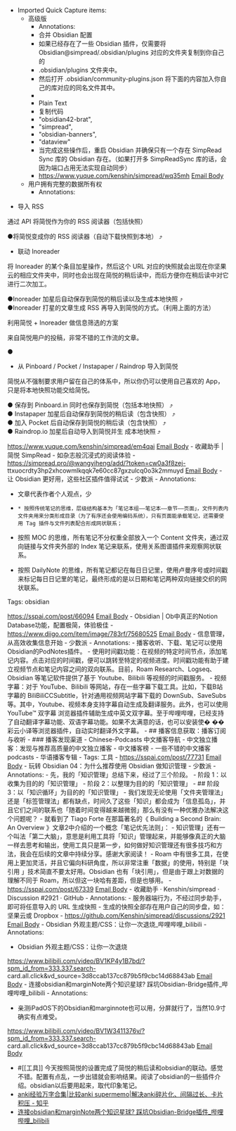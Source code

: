 - Imported Quick Capture items:
    - 高级版
        - Annotations:
        - 合并 Obsidian 配置  
        - 如果已经存在了一些 Obsidian 插件，仅需要将 Obsidian@simpread/.obsidian/plugins 对应的文件夹复制到你自己的
        - .obsidian/plugins 文件夹中。  
        - 然后打开 .obsidian/community-plugins.json 将下面的内容加入你自己的库对应的同名文件其中。  
        - ​
        - Plain Text
        - 复制代码
        - "obsidian42-brat",
        - "simpread",
        - "obsidian-banners",
        - "dataview"
        - 当完成这些操作后，重启 Obsidian 并确保只有一个存在 SimpRead Sync 库的 Obsidian 存在。（如果打开多 SimpReadSync 库的话，会因为端口占用无法实现自动同步）
        - https://www.yuque.com/kenshin/simpread/wq35mh [Email Body](https://files.todoist.com/l3ZmE8Y69GOqTVmR1c0VA0VvX4F_zPRDuYANisRI8htMKxj06k6nMpob5q0U_GLy/by/21878347/as/file.html)
    - 用户拥有完整的数据所有权
        - Annotations:

* 导入 RSS  

通过 API 将简悦作为你的 RSS 阅读器（包括快照）  

●将简悦变成你的 RSS 阅读器（自动下载快照到本地） ⤴️  


* 联动 Inoreader  

将 Inoreader 的某个条目加星操作，然后这个 URL
对应的快照就会出现在你坚果云的相应文件夹中，同时也会出现在简悦的稍后读中，而后方便你在稍后读中对它进行二次加工。  

●Inoreader 加星后自动保存到简悦的稍后读以及生成本地快照 ⤴️  
●Inoreader 打星的文章生成 RSS 再导入到简悦的方式。（利用上面的方法）  


利用简悦 + Inoreader 做信息筛选的方案  

来自简悦用户的投稿，非常不错的工作流的文章。  

●

* 从 Pinboard / Pocket / Instapaper / Raindrop 导入到简悦  

简悦从不强制要求用户留在自己的体系中，所以你仍可以使用自己喜欢的 App，只是将本地快照功能交给简悦。  

● 保存到 Pinboard.in 同时也保存到简悦（包括本地快照） ⤴️  
● Instapaper 加星后自动保存到简悦的稍后读（包含快照） ⤴️  
● 加入 Pocket 后自动保存到简悦的稍后读（包含快照） ⤴️  
● Raindrop.io 加星后自动导入到简悦并生 成本地快照 ⤴️  




https://www.yuque.com/kenshin/simpread/em4qai [Email Body](https://files.todoist.com/lU58_FfUY6gJGUmFgk7_3CihrZT86OrM5EgTLJraMLEKFjklKG5s6M7f8JJ9u1VZ/by/21878347/as/file.html)
    - 收藏助手 | 简悦 SimpRead - 如杂志般沉浸式的阅读体验
        - https://simpread.pro/@wangyiheng/add/?token=cw0a3f8zej-
ttxuocrdty3hp2xhcowmlkqqk7e60cc87gxzulcq0o3k2mmuyd [Email Body](https://files.todoist.com/DeoFjuMBJH35w2yMtgt9VipubuJoxHt8EU5NSoYRwdF2EkdcH99GB75TgxVduC9s/by/21878347/as/file.html)
    - 让 Obsidian 更好用，这些社区插件值得试试 - 少数派
        - Annotations:

* 文章代表作者个人观点，少

*     * 按照传统笔记的思维，层级结构基本为「笔记本组——笔记本——章节——页面」，文件列表内文件夹用来分类形成目录（为了有序还会使用编码系统），只有页面能承载笔记，还需要使用 Tag 插件与文件列表配合形成网状联系；
* 按照 MOC 的思维，所有笔记不分权重全部放入一个 Content 文件夹，通过双向链接与文件夹外部的 Index 笔记来联系，使用关系图谱插件来观察网状联系。
* 按照 DailyNote 的思维，所有笔记都记在每日日记里，使用卢曼序号或时间戳来标记每日日记里的笔记，最终形成的是以日期和笔记两种双向链接交织的网状联系。

Tags: obsidian



https://sspai.com/post/66094 [Email Body](https://files.todoist.com/uPMIXwB3JKNdup5wI3Ug1oo0jCRejgN7t7sywzg77lRagaKxWiT3dueAwBLeiJIU/by/21878347/as/file.html)
    - Obsidian | Ob中真正的Notion Database功能，配置极简，体验极佳
        - https://www.diigo.com/item/image/783rf/75680525 [Email Body](https://files.todoist.com/KHERd-5i_bJNmLzpOzlQ2JJSKAYx2bYTUot1-0qIFlm1aRUxvNGNMs-LP78oBXqQ/by/21878347/as/file.html)
    - 信息管理，从高效收集信息开始 - 少数派
        - Annotations:
        - 播客收听、下载、笔记可以使用Obsidian的PodNotes插件。
        - 使用时间戳功能：在视频的特定时间节点，添加笔记内容。点击对应的时间戳，便可以跳转至特定的视频进度。时间戳功能有助于建立视频节点和笔记内容之间的双向联系。目前，Roam Research、Logseq、Obsidian 等笔记软件提供了基于 Youtube、Bilibili 等视频的时间戳服务。
        - 视频字幕：对于 YouTube、Bilibili 等网站，存在一些字幕下载工具。比如，下载B站字幕的 BiliBiliCCSubtitle，针对通用视频网站字幕下载的 DownSub、SaveSubs 等。其中，Youtube、视频本身支持字幕自动生成及翻译服务。此外，也可以使用 YouTube™ 双字幕 浏览器插件辅助生成中英文双字幕。至于哔哩哔哩，已经支持了自动翻译字幕功能、双语字幕功能。如果不太满意的话，也可以安装使� ��彩云小译等浏览器插件，自动实时翻译外文字幕。
        - ## 播客信息获取：播客订阅与收听
        - ### 播客发现渠道
        - Chinese-Podcasts 中文播客导航
        - 中文独立播客：发现与推荐高质量的中文独立播客
        - 中文播客榜
        - 一些不错的中文播客 podcasts
        - 华语播客专辑
        - Tags: 工具
        - https://sspai.com/post/77731 [Email Body](https://files.todoist.com/rI28hIRU8sYXKIxjqugusbXnY254kdH0TWrWkS-xETfbncuIWT5LJNMedIGPXHCC/by/21878347/as/file.html)
    - 玩转 Obsidian 04：为什么推荐使用 Obsidian 做知识管理 - 少数派
        - Annotations:
        - 先，我的「知识管理」总结下来，经过了三个阶段。
        - 阶段 1：以收集为目的的「知识管理」
        - 阶段 2：以整理为目的的「知识管理」
        - ## 阶段3：以「知识循环」为目的的「知识管理」
        - 我们发现无论使用「文件夹管理法」还是「标签管理法」都有缺点，时间久了这些「知识」都会成为「信息孤岛」，并且它们之间的联系也「随着时间变得越来越微弱」那么有没有一种优雅办法解决这个问题呢？
        - 就看到了 Tiago Forte 在那篇著名的《 Building a Second Brain: An Overview 》文章2中介绍的一个概念「笔记优先法则」：
        - 知识管理」还有一个叫法「第二大脑」，意思是利用工具将「知识」管理起来，并能够像真正的大脑一样去思考和输出，使用工具只是第一步，如何做好知识管理还有很多技巧和方法，我会在后续的文章中持续分享。感谢大家阅读！
        - Roam 中有很多工具，在使用上更加灵活，并且它偏向科研角度，所以非常注重「数据」的使用，特别是「块引用 」技术简直不要太好用。Obsidian 也有「块引用」，但是由于跟上对数据的理解不同于 Roam，所以但这一块哈有差距，但是也够用。
        - https://sspai.com/post/67339 [Email Body](https://files.todoist.com/jxbBO8y0vRTyaqjhP8ijD37ijk_TK4q1ugXs8l-fgxMaNmYFDB6SKV-4P_CBv0Nu/by/21878347/as/file.html)
    - 收藏助手 · Kenshin/simpread · Discussion #2921 · GitHub
        - Annotations:
        - 服务器端行为，不经过同步助手，即可将任意导入的 URL 生成快照
        - 生成的快照全部存在用户自己的同步盘，如：坚果云或 Dropbox
        - https://github.com/Kenshin/simpread/discussions/2921 [Email Body](https://files.todoist.com/UGhE565QAkuwyBigC8Sx1lMVsN3vVQf7rQfOYhEPIyFfya3yBAB8nKrQGOjRc0Kw/by/21878347/as/file.html)
    - Obsidian 外观主题/CSS：让你一次退烧_哔哩哔哩_bilibili
        - Annotations:

* Obsidian 外观主题/CSS：让你一次退烧



https://www.bilibili.com/video/BV1KP4y1B7bd/?spm_id_from=333.337.search-
card.all.click&vd_source=3d8ccab137cc879b5f9cbc14d68843ab [Email Body](https://files.todoist.com/5ZQ5nue0UcwMvs4X-_p0DX8uKQzzZ5DtOjYrNuH8uLBPUPdIB69F9hVwHn5J6oC4/by/21878347/as/file.html)
    - 连接obsidian和marginNote两个知识星球? 踩坑Obsidian-Bridge插件_哔哩哔哩_bilibili
        - Annotations:

* 亲测iPadOS下的Obsidian和marginnote也可以用，分屏就行了，当然10.9寸确实有点难受。



https://www.bilibili.com/video/BV1W3411376v/?spm_id_from=333.337.search-
card.all.click&vd_source=3d8ccab137cc879b5f9cbc14d68843ab [Email Body](https://files.todoist.com/2oqEptzZPI-TX0qI7Bpj_UTsk2w6LJQI1Ype6qS0RKHSrCF2iodGb2-tC0b8EkWs/by/21878347/as/file.html)
- #[[工具]] 今天按照简悦的设置完成了简悦的稍后读和obsidian的联动。感觉不错。配置有点乱，一步出错就会影响结果。阅读了obsidian的一些插件介绍。obsidian以后要用起来，取代印象笔记。
- [anki经验万字合集|比较anki supermemo|解决anki碎片化、间隔过长、卡片积压 - 知乎](https://zhuanlan.zhihu.com/p/270135184)
- [连接obsidian和marginNote两个知识星球? 踩坑Obsidian-Bridge插件_哔哩哔哩_bilibili](https://www.bilibili.com/video/BV1W3411376v/?spm_id_from=333.337.search-card.all.click&vd_source=3d8ccab137cc879b5f9cbc14d68843ab)
